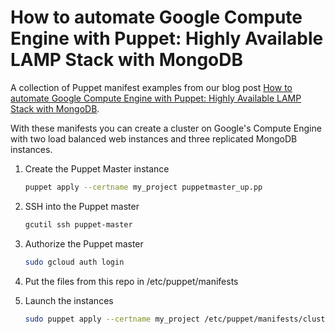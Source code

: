 # How to automate Google Compute Engine with Puppet: Highly Available LAMP Stack with MongoDB 


A collection of Puppet manifest examples from our blog post [How to automate Google Compute Engine with Puppet: 
Highly Available LAMP Stack with MongoDB](https://www.4stats.de/developer/google-compute-engine-puppet-lamp.html).

With these manifests you can create a cluster on Google's Compute Engine with two load balanced web instances and
three replicated MongoDB instances.

1. Create the Puppet Master instance

   ```bash
   puppet apply --certname my_project puppetmaster_up.pp
   ```
2. SSH into the Puppet master

   ```bash
   gcutil ssh puppet-master
   ```
3. Authorize the Puppet master

   ```bash
   sudo gcloud auth login
   ```
4. Put the files from this repo in /etc/puppet/manifests
5. Launch the instances

   ```bash
   sudo puppet apply --certname my_project /etc/puppet/manifests/cluster_up.pp
   ```

